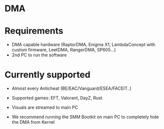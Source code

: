 # DMA  
  
# Requirements  
- DMA capable hardware (RaptorDMA, Enigma X1, LambdaConcept with custom firmware, LeetDMA, RangerDMA, SP605...)  
- 2nd PC to run the software  
  
# Currently supported  
- Almost every Anticheat (BE/EAC/Vanguard/ESEA/FACEIT..)  
- Supported games: EFT, Valorant, DayZ, Rust  
  
  
- Visuals are streamed to main PC  
- We recommend running the SMM Bootkit on main PC to completely hide the DMA from Kernel  